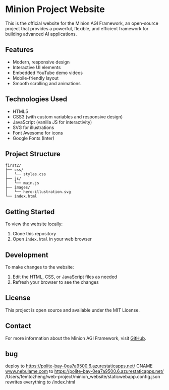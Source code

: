 # Minion Project Website

This is the official website for the Minion AGI Framework, an open-source project that provides a powerful, flexible, and efficient framework for building advanced AI applications.

## Features

- Modern, responsive design
- Interactive UI elements
- Embedded YouTube demo videos
- Mobile-friendly layout
- Smooth scrolling and animations

## Technologies Used

- HTML5
- CSS3 (with custom variables and responsive design)
- JavaScript (vanilla JS for interactivity)
- SVG for illustrations
- Font Awesome for icons
- Google Fonts (Inter)

## Project Structure

```
first2/
├── css/
│   └── styles.css
├── js/
│   └── main.js
├── images/
│   └── hero-illustration.svg
└── index.html
```

## Getting Started

To view the website locally:

1. Clone this repository
2. Open `index.html` in your web browser

## Development

To make changes to the website:

1. Edit the HTML, CSS, or JavaScript files as needed
2. Refresh your browser to see the changes

## License

This project is open source and available under the MIT License.

## Contact

For more information about the Minion AGI Framework, visit [GitHub](https://github.com/femto/minion).

## bug
deploy to https://polite-bay-0ea7a9500.6.azurestaticapps.net/
CNAME www.nebulame.com to https://polite-bay-0ea7a9500.6.azurestaticapps.net/
/Users/femtozheng/web-project/minion_website/staticwebapp.config.json
rewrites everything to /index.html